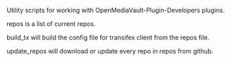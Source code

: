 Utility scripts for working with OpenMediaVault-Plugin-Developers plugins.

repos is a list of current repos.

build_tx will build the config file for transifex client from the repos file.

update_repos will download or update every repo in repos from github.
